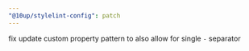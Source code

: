 ```yaml
---
"@10up/stylelint-config": patch
---
```


fix update custom property pattern to also allow for single `-` separator
